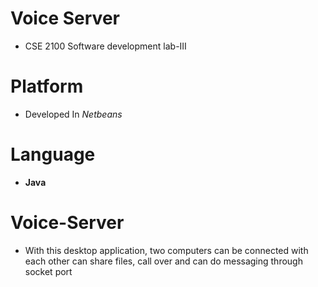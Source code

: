 # Voice Server
* CSE 2100 Software development lab-III

# Platform
* Developed In *Netbeans*

# Language
 * **Java**
# Voice-Server
* With this desktop application, two computers can be connected with each other can share files, call over and can do messaging through socket port 
